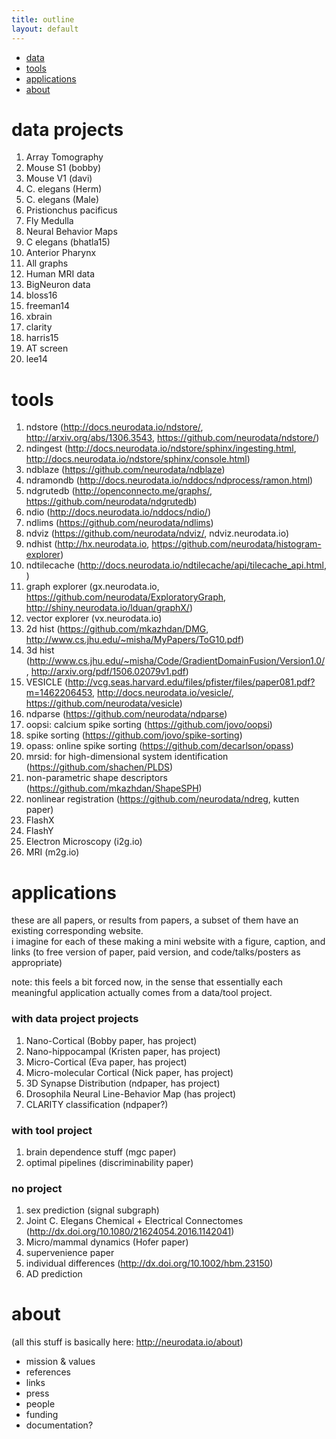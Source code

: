 ```yaml
---
title: outline
layout: default
---
```


<!-- TOC depthFrom:1 depthTo:6 withLinks:1 updateOnSave:1 orderedList:0 -->

- [data](#data)
- [tools](#tools)
- [applications](#applications)
- [about](#about)

<!-- /TOC -->

# data projects


1. Array Tomography
1. Mouse S1 (bobby)
1. Mouse V1 (davi)
1. C. elegans (Herm)
1. C. elegans (Male)
1. Pristionchus pacificus
1. Fly Medulla
1. Neural Behavior Maps
1. C elegans  (bhatla15)
1. Anterior Pharynx
1. All graphs
1. Human MRI data
1. BigNeuron data
1. bloss16
1. freeman14
1. xbrain
1. clarity
1. harris15
1. AT screen
1. lee14




# tools


1. ndstore (http://docs.neurodata.io/ndstore/, http://arxiv.org/abs/1306.3543, https://github.com/neurodata/ndstore/)
1. ndingest (http://docs.neurodata.io/ndstore/sphinx/ingesting.html, http://docs.neurodata.io/ndstore/sphinx/console.html)
1. ndblaze (https://github.com/neurodata/ndblaze)
1. ndramondb (http://docs.neurodata.io/nddocs/ndprocess/ramon.html)
1. ndgrutedb (http://openconnecto.me/graphs/, https://github.com/neurodata/ndgrutedb)
1. ndio (http://docs.neurodata.io/nddocs/ndio/)
1. ndlims (https://github.com/neurodata/ndlims)
1. ndviz (https://github.com/neurodata/ndviz/, ndviz.neurodata.io)
1. ndhist (http://hx.neurodata.io, https://github.com/neurodata/histogram-explorer)
1. ndtilecache (http://docs.neurodata.io/ndtilecache/api/tilecache_api.html, )
1. graph explorer (gx.neurodata.io, https://github.com/neurodata/ExploratoryGraph, http://shiny.neurodata.io/lduan/graphX/)
1. vector explorer (vx.neurodata.io)
1. 2d hist (https://github.com/mkazhdan/DMG, http://www.cs.jhu.edu/~misha/MyPapers/ToG10.pdf)
1. 3d hist (http://www.cs.jhu.edu/~misha/Code/GradientDomainFusion/Version1.0/, http://arxiv.org/pdf/1506.02079v1.pdf)
1. VESICLE (http://vcg.seas.harvard.edu/files/pfister/files/paper081.pdf?m=1462206453, http://docs.neurodata.io/vesicle/, https://github.com/neurodata/vesicle)
1. ndparse (https://github.com/neurodata/ndparse)
1. oopsi: calcium spike sorting  (https://github.com/jovo/oopsi)
1. spike sorting (https://github.com/jovo/spike-sorting)
1. opass: online spike sorting (https://github.com/decarlson/opass)
1. mrsid: for high-dimensional system identification (https://github.com/shachen/PLDS)
1. non-parametric shape descriptors (https://github.com/mkazhdan/ShapeSPH)
1. nonlinear registration (https://github.com/neurodata/ndreg, kutten paper)
1. FlashX
1. FlashY
1. Electron Microscopy (i2g.io)
1. MRI (m2g.io)



# applications

these are all papers, or results from papers, a subset of them have an existing corresponding website.  
i imagine for each of these making a mini website with a figure, caption, and links (to free version of paper, paid version, and code/talks/posters as appropriate)

note: this feels a bit forced now, in the sense that essentially each meaningful application actually comes from a data/tool project. 


### with data project projects


1. Nano-Cortical (Bobby paper, has project)
1. Nano-hippocampal (Kristen paper, has project)
1. Micro-Cortical (Eva paper, has project)
1. Micro-molecular Cortical (Nick paper, has project)
1. 3D Synapse Distribution (ndpaper, has project)
1. Drosophila Neural Line-Behavior Map (has project)
1. CLARITY classification (ndpaper?)

### with tool project
1. brain dependence stuff (mgc paper)
1. optimal pipelines (discriminability paper)

### no project
1. sex prediction (signal subgraph)
1. Joint C. Elegans Chemical + Electrical Connectomes (http://dx.doi.org/10.1080/21624054.2016.1142041)
1. Micro/mammal dynamics (Hofer paper)
1. supervenience paper
1. individual differences (http://dx.doi.org/10.1002/hbm.23150)
1. AD prediction



# about

(all this stuff is basically here: http://neurodata.io/about)

- mission & values
- references
- links
- press
- people
- funding
- documentation?


